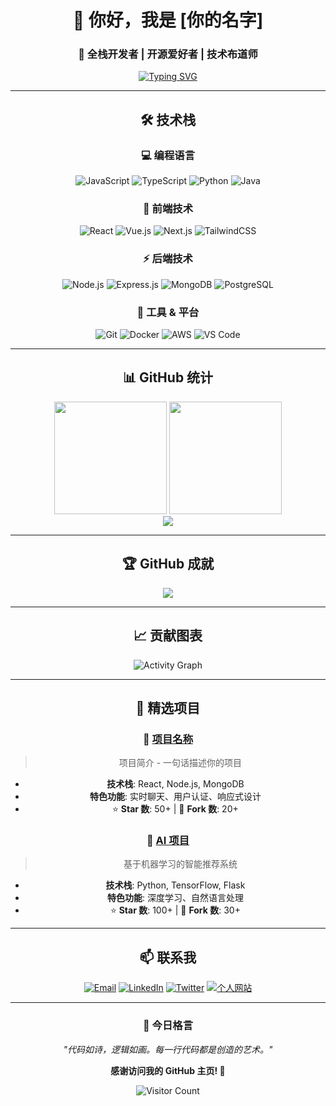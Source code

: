 <div align="center">

# 👋 你好，我是 [你的名字]

### 🚀 全栈开发者 | 开源爱好者 | 技术布道师

[![Typing SVG](https://readme-typing-svg.demolab.com?font=Fira+Code&pause=1000&color=F75C7E&width=435&lines=Welcome+to+my+GitHub+Profile!;Full+Stack+Developer;Always+learning+new+things)](https://git.io/typing-svg)

---

## 🛠️ 技术栈

### 💻 编程语言
![JavaScript](https://img.shields.io/badge/JavaScript-F7DF1E?style=for-the-badge&logo=javascript&logoColor=black)
![TypeScript](https://img.shields.io/badge/TypeScript-007ACC?style=for-the-badge&logo=typescript&logoColor=white)
![Python](https://img.shields.io/badge/Python-3776AB?style=for-the-badge&logo=python&logoColor=white)
![Java](https://img.shields.io/badge/Java-ED8B00?style=for-the-badge&logo=java&logoColor=white)

### 🎨 前端技术
![React](https://img.shields.io/badge/React-20232A?style=for-the-badge&logo=react&logoColor=61DAFB)
![Vue.js](https://img.shields.io/badge/Vue.js-35495E?style=for-the-badge&logo=vue.js&logoColor=4FC08D)
![Next.js](https://img.shields.io/badge/Next.js-000000?style=for-the-badge&logo=next.js&logoColor=white)
![TailwindCSS](https://img.shields.io/badge/Tailwind_CSS-38B2AC?style=for-the-badge&logo=tailwind-css&logoColor=white)

### ⚡ 后端技术
![Node.js](https://img.shields.io/badge/Node.js-43853D?style=for-the-badge&logo=node.js&logoColor=white)
![Express.js](https://img.shields.io/badge/Express.js-404D59?style=for-the-badge)
![MongoDB](https://img.shields.io/badge/MongoDB-4EA94B?style=for-the-badge&logo=mongodb&logoColor=white)
![PostgreSQL](https://img.shields.io/badge/PostgreSQL-316192?style=for-the-badge&logo=postgresql&logoColor=white)

### 🔧 工具 & 平台
![Git](https://img.shields.io/badge/Git-F05032?style=for-the-badge&logo=git&logoColor=white)
![Docker](https://img.shields.io/badge/Docker-2496ED?style=for-the-badge&logo=docker&logoColor=white)
![AWS](https://img.shields.io/badge/AWS-232F3E?style=for-the-badge&logo=amazon-aws&logoColor=white)
![VS Code](https://img.shields.io/badge/VS_Code-007ACC?style=for-the-badge&logo=visual-studio-code&logoColor=white)

---

## 📊 GitHub 统计

<div align="center">
  <img height="180em" src="https://github-readme-stats.vercel.app/api?username=你的用户名&show_icons=true&theme=radical&hide_border=true&bg_color=0D1117&title_color=F85D7F&icon_color=F8D866&text_color=F85D7F"/>
  <img height="180em" src="https://github-readme-stats.vercel.app/api/top-langs/?username=你的用户名&layout=compact&theme=radical&hide_border=true&bg_color=0D1117&title_color=F85D7F&text_color=F85D7F"/>
</div>

<div align="center">
  <img src="https://streak-stats.demolab.com/?user=你的用户名&theme=radical&hide_border=true&background=0D1117&stroke=F85D7F&ring=F85D7F&fire=F8D866&currStreakLabel=F85D7F"/>
</div>

---

## 🏆 GitHub 成就

<div align="center">
  <img src="https://github-profile-trophy.vercel.app/?username=你的用户名&theme=radical&no-frame=true&no-bg=true&margin-w=4"/>
</div>

---

## 📈 贡献图表

![Activity Graph](https://github-readme-activity-graph.vercel.app/graph?username=你的用户名&bg_color=0D1117&color=F85D7F&line=F85D7F&point=FFFFFF&area=true&hide_border=true)

---

## 🚀 精选项目

### 📱 [项目名称](https://github.com/你的用户名/项目名)
> 项目简介 - 一句话描述你的项目

- **技术栈**: React, Node.js, MongoDB
- **特色功能**: 实时聊天、用户认证、响应式设计
- ⭐ **Star 数**: 50+ | 🍴 **Fork 数**: 20+

### 🤖 [AI 项目](https://github.com/你的用户名/ai-project)
> 基于机器学习的智能推荐系统

- **技术栈**: Python, TensorFlow, Flask
- **特色功能**: 深度学习、自然语言处理
- ⭐ **Star 数**: 100+ | 🍴 **Fork 数**: 30+

---

## 📫 联系我

<div align="center">

[![Email](https://img.shields.io/badge/Email-D14836?style=for-the-badge&logo=gmail&logoColor=white)](mailto:你的邮箱)
[![LinkedIn](https://img.shields.io/badge/LinkedIn-0077B5?style=for-the-badge&logo=linkedin&logoColor=white)](https://linkedin.com/in/你的linkedin)
[![Twitter](https://img.shields.io/badge/Twitter-1DA1F2?style=for-the-badge&logo=twitter&logoColor=white)](https://twitter.com/你的twitter)
[![个人网站](https://img.shields.io/badge/Website-000000?style=for-the-badge&logo=About.me&logoColor=white)](https://你的网站.com)

</div>

---

<div align="center">
  
### 💭 今日格言
  
*"代码如诗，逻辑如画。每一行代码都是创造的艺术。"*

**感谢访问我的 GitHub 主页! 🎉**

![Visitor Count](https://profile-counter.glitch.me/你的用户名/count.svg)

</div>

</div>
